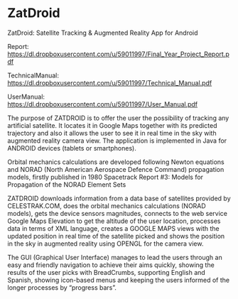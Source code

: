 ZatDroid
========

ZatDroid: Satellite Tracking &amp; Augmented Reality App for Android

Report: https://dl.dropboxusercontent.com/u/59011997/Final_Year_Project_Report.pdf

TechnicalManual: https://dl.dropboxusercontent.com/u/59011997/Technical_Manual.pdf

UserManual: https://dl.dropboxusercontent.com/u/59011997/User_Manual.pdf

The purpose of ZATDROID is to offer the user the possibility of tracking any artificial satellite. It locates it in Google Maps together with its predicted trajectory and also it allows the user to see it in real time in the sky with augmented reality camera view. The application is implemented in Java for ANDROID devices (tablets or smartphones).

Orbital mechanics calculations are developed following Newton equations and NORAD (North American Aerospace Defence Command) propagation models, firstly published in 1980 Spacetrack Report #3: Models for Propagation of the NORAD Element Sets

ZATDROID downloads information from a data base of satellites provided by CELESTRAK.COM, does the orbital mechanics calculations (NORAD models), gets the device sensors magnitudes, connects to the web service Google Maps Elevation to get the altitude of the user location, processes data in terms of XML language, creates a GOOGLE MAPS views with the updated position in real time of the satellite picked and shows the position in the sky in augmented reality using OPENGL for the camera view.

The GUI (Graphical User Interface) manages to lead the users through an easy and friendly navigation to achieve their aims quickly, showing the results of the user picks with BreadCrumbs, supporting English and Spanish, showing icon-based menus and keeping the users informed of the longer processes by “progress bars”.


